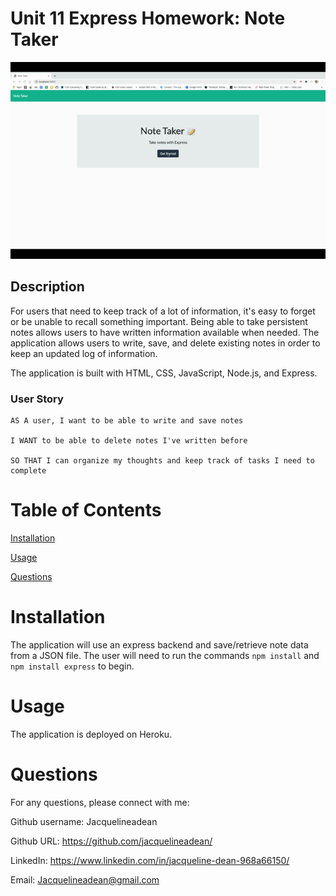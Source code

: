 # Unit 11 Express Homework: Note Taker

![Demo](Assets/demo.gif)

## Description

For users that need to keep track of a lot of information, it's easy to forget or be unable to recall something important. Being able to take persistent notes allows users to have written information available when needed. The application allows users to write, save, and delete existing notes in order to keep an updated log of information.

The application is built with HTML, CSS, JavaScript, Node.js, and Express.

### User Story

```
AS A user, I want to be able to write and save notes

I WANT to be able to delete notes I've written before

SO THAT I can organize my thoughts and keep track of tasks I need to complete
```

# Table of Contents
[Installation](#installation)

[Usage](#usage)

[Questions](#questions)

# Installation

The application will use an express backend and save/retrieve note data from a JSON file. The user will need to run the commands `npm install` and `npm install express` to begin.

# Usage 

The application is deployed on Heroku.

# Questions

For any questions, please connect with me:

Github username: Jacquelineadean

Github URL: https://github.com/jacquelineadean/

LinkedIn: https://www.linkedin.com/in/jacqueline-dean-968a66150/

Email: Jacquelineadean@gmail.com

